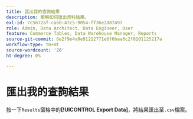 ```yaml
---
title: 匯出我的查詢結果
description: 瞭解如何匯出資料結果。
exl-id: 7c5672af-ca60-47c5-9054-ff36e2887497
role: Admin, Data Architect, Data Engineer, User
feature: Commerce Tables, Data Warehouse Manager, Reports
source-git-commit: 6e2f9e4a9e91212771e6f6baa8c2f8101125217a
workflow-type: tm+mt
source-wordcount: '26'
ht-degree: 0%

---
```


# 匯出我的查詢結果

按一下`Results`窗格中的&#x200B;**[!UICONTROL Export Data]**，將結果匯出至`.csv`檔案。
